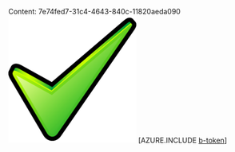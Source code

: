 Content: 7e74fed7-31c4-4643-840c-11820aeda090![image](7425474e-dd32-49c1-a2f3-c52de1d1e809.png)
[AZURE.INCLUDE [b-token](5140354b-e52c-4455-8b04-a6294d1c7341.md)]
